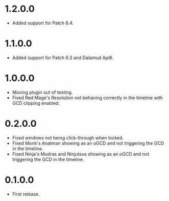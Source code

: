 # 1.2.0.0
- Added support for Patch 6.4.

# 1.1.0.0
- Added support for Patch 6.3 and Dalamud Api8.

# 1.0.0.0
- Moving plugin out of testing.
- Fixed Red Mage's Resolution not behaving correctly in the timeline with GCD clipping enabled.

# 0.2.0.0
- Fixed windows not being click-through when locked.
- Fixed Monk's Anatman showing as an oGCD and not triggering the GCD in the timeline.
- Fixed Ninja's Mudras and Ninjutsus showing as an oGCD and not triggering the GCD in the timeline.

# 0.1.0.0
- First release.